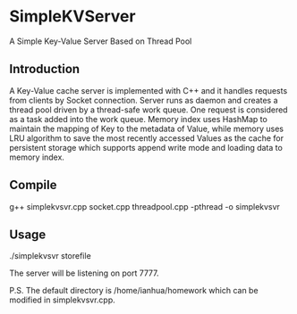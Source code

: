 # SimpleKVServer
A Simple Key-Value Server Based on Thread Pool

## Introduction
A Key-Value cache server is implemented with C++ and it handles requests from clients by Socket connection. Server runs as daemon and creates a thread pool driven by a thread-safe work queue. One request is considered as a task added into the work queue. Memory index uses HashMap to maintain the mapping of Key to the metadata of Value, while memory uses LRU algorithm to save the most recently accessed Values as the cache for persistent storage which supports append write mode and loading data to memory index.

## Compile
g++ simplekvsvr.cpp socket.cpp threadpool.cpp -pthread -o simplekvsvr

## Usage
./simplekvsvr storefile

The server will be listening on port 7777.

P.S. The default directory is /home/ianhua/homework which can be modified in simplekvsvr.cpp.